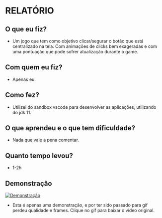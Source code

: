 # RELATÓRIO


## O que eu fiz?
- Um jogo que tem como objetivo clicar/segurar o botão que está centralizado na tela. Com animações de clicks bem exageradas e com uma pontuação que pode sofrer atualização durante o game.

## Com quem eu fiz?
- Apenas eu.

## Como fez?
- Utilizei do sandbox vscode para desenvolver as aplicações, utilizando do jdk 11.

## O que aprendeu e o que tem dificuldade?
- Nada que vale a pena comentar.

## Quanto tempo levou?
- 1-2h


## Demonstração
[![Demonstração](https://github.com/sydo26/POO-2020-2/raw/main/Projeto%2003/capturas/demonstration.gif)](https://github.com/sydo26/POO-2020-2/raw/main/Projeto%2003/capturas/demonstration.mp4)


- Esta é apenas uma demonstração, e por ter sido passado para gif perdeu qualidade e frames. Clique no gif para baixar o vídeo original.

